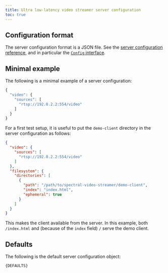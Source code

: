 ```yaml
---
title: Ultra low-latency video streamer server configuration
toc: true
---
```


## Configuration format

The server configuration format is a JSON file. See the [server configuration reference](ServerConfigSpec/README.md),
and in particular the [`Config` interface](ServerConfigSpec/interfaces/Config.md).


## Minimal example

The following is a minimal example of a server configuration:

```javascript
{
  "video": {
    "sources": [
      "rtsp://192.0.2.2:554/video"
    ]
  }
}
```

For a first test setup, it is useful to put the `demo-client` directory in the server configuration as follows:
```json
{
  "video": {
    "sources": [
      "rtsp://192.0.2.2:554/video"
    ]
  },
  "filesystem": {
    "directories": [
      {
        "path": "/path/to/spectral-video-streamer/demo-client",
        "index": "index.html",
        "ephemeral": true
      }
    ]
  }
}
```

This makes the client available from the server. In this example, both `/index.html` and (because of the `index` field)
`/` serve the demo client.


## Defaults

The following is the default server configuration object:

```javascript
{DEFAULTS}
```
